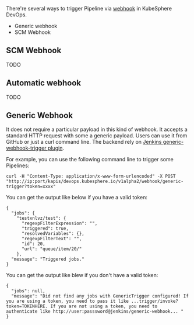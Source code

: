 There're several ways to trigger Pipeline via [webhook](https://en.wikipedia.org/wiki/Webhook) in KubeSphere DevOps.

* Generic webhook
* SCM Webhook

## SCM Webhook

TODO

## Automatic webhook

TODO

## Generic Webhook

It does not require a particular payload in this kind of webhook. It accepts a standard 
HTTP request with some a generic payload. Users can use it from GitHub or just a curl command line. The backend rely on 
[Jenkins generic-webhook-trigger plugin](https://github.com/jenkinsci/generic-webhook-trigger-plugin).

For example, you can use the following command line to trigger some Pipelines:

`curl -H "Content-Type: application/x-www-form-urlencoded" -X POST "http://ip:port/kapis/devops.kubesphere.io/v1alpha2/webhook/generic-trigger?token=xxxx"`

You can get the output like below if you have a valid token:

```
{
  "jobs": {
    "testxnlvz/test": {
      "regexpFilterExpression": "",
      "triggered": true,
      "resolvedVariables": {},
      "regexpFilterText": "",
      "id": 20,
      "url": "queue/item/20/"
    },
  "message": "Triggered jobs."
}
```

You can get the output like blew if you don't have a valid token:

```
{
  "jobs": null,
  "message": "Did not find any jobs with GenericTrigger configured! If you are using a token, you need to pass it like ...trigger/invoke?token=TOKENHERE. If you are not using a token, you need to authenticate like http://user:passsword@jenkins/generic-webhook... "
}
```
